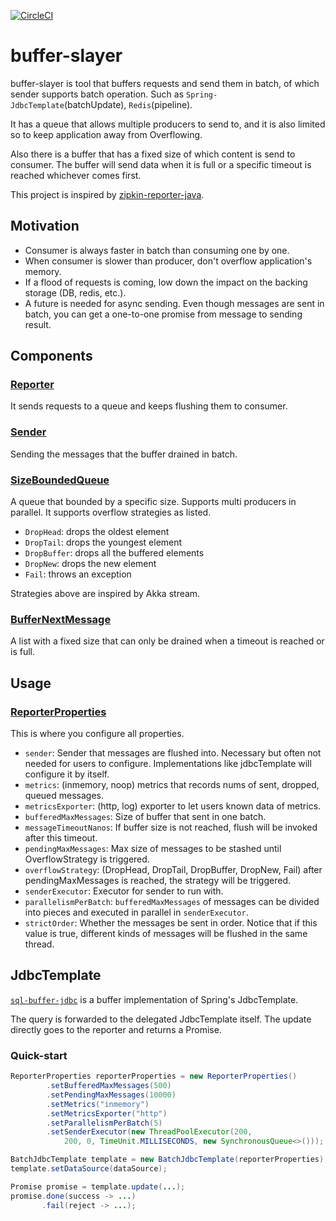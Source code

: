 [![CircleCI](https://circleci.com/gh/tramchamploo/buffer-slayer.svg?style=svg)](https://circleci.com/gh/tramchamploo/buffer-slayer)

# buffer-slayer
buffer-slayer is tool that buffers requests and send them in batch, of which sender supports batch operation. Such as `Spring-JdbcTemplate`(batchUpdate), `Redis`(pipeline).

It has a queue that allows multiple producers to send to, and it is also limited so to keep application away from Overflowing. 

Also there is a buffer that has a fixed size of which content is send to consumer. The buffer will send data when it is full or a specific timeout is reached whichever comes first.

This project is inspired by [zipkin-reporter-java](https://github.com/openzipkin/zipkin-reporter-java).
 
## Motivation
* Consumer is always faster in batch than consuming one by one.
* When consumer is slower than producer, don't overflow application's memory.
* If a flood of requests is coming, low down the impact on the backing storage (DB, redis, etc.).
* A future is needed for async sending. Even though messages are sent in batch, you can get a one-to-one promise from message to sending result.

## Components

### [Reporter](core/src/main/java/io/bufferslayer/Reporter.java)
It sends requests to a queue and keeps flushing them to consumer.

### [Sender](core/src/main/java/io/bufferslayer/Sender.java)
Sending the messages that the buffer drained in batch.

### [SizeBoundedQueue](boundedqueue/src/main/java/io/bufferslayer/SizeBoundedQueue.java)
A queue that bounded by a specific size. Supports multi producers in parallel. It supports overflow strategies as listed.

* `DropHead`: drops the oldest element
* `DropTail`: drops the youngest element
* `DropBuffer`: drops all the buffered elements
* `DropNew`: drops the new element
* `Fail`: throws an exception

Strategies above are inspired by Akka stream. 

### [BufferNextMessage](boundedqueue/src/main/java/io/bufferslayer/BufferNextMessage.java)
A list with a fixed size that can only be drained when a timeout is reached or is full.

## Usage

### [ReporterProperties](boundedqueue/src/main/java/io/bufferslayer/ReporterProperties.java)
This is where you configure all properties.

* `sender`: Sender that messages are flushed into. Necessary but often not needed for users to configure. Implementations like jdbcTemplate will configure it by itself.
* `metrics`: (inmemory, noop) metrics that records nums of sent, dropped, queued messages.
* `metricsExporter`: (http, log) exporter to let users known data of metrics.
* `bufferedMaxMessages`: Size of buffer that sent in one batch.
* `messageTimeoutNanos`: If buffer size is not reached, flush will be invoked after this timeout.
* `pendingMaxMessages`: Max size of messages to be stashed until OverflowStrategy is triggered.
* `overflowStrategy`: (DropHead, DropTail, DropBuffer, DropNew, Fail) after pendingMaxMessages is reached, the strategy will be triggered.
* `senderExecutor`: Executor for sender to run with.
* `parallelismPerBatch`: `bufferedMaxMessages` of messages can be divided into pieces and executed in parallel in `senderExecutor`.
* `strictOrder`: Whether the messages be sent in order. Notice that if this value is true, different kinds of messages will be flushed in the same thread.

## JdbcTemplate
[`sql-buffer-jdbc`](/jdbc) is a buffer implementation of Spring's JdbcTemplate.

The query is forwarded to the delegated JdbcTemplate itself. 
The update directly goes to the reporter and returns a Promise.

### Quick-start
```java
ReporterProperties reporterProperties = new ReporterProperties()
        .setBufferedMaxMessages(500)
        .setPendingMaxMessages(10000)
        .setMetrics("inmemory")
        .setMetricsExporter("http")
        .setParallelismPerBatch(5)
        .setSenderExecutor(new ThreadPoolExecutor(200,
            200, 0, TimeUnit.MILLISECONDS, new SynchronousQueue<>()));

BatchJdbcTemplate template = new BatchJdbcTemplate(reporterProperties);
template.setDataSource(dataSource);

Promise promise = template.update(...);
promise.done(success -> ...)
       .fail(reject -> ...);
```

